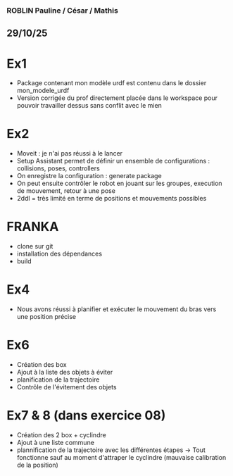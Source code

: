 ### ROBLIN Pauline / César / Mathis 
## 29/10/25

# Ex1 
- Package contenant mon modèle urdf est contenu dans le dossier mon_modele_urdf 
- Version corrigée du prof directement placée dans le workspace pour pouvoir travailler dessus sans conflit avec le mien

# Ex2 
- Moveit : je n'ai pas réussi à le lancer 
- Setup Assistant permet de définir un ensemble de configurations : collisions, poses, controllers
- On enregistre la configuration : generate package 
- On peut ensuite contrôler le robot en jouant sur les groupes, execution de mouvement, retour à une pose
- 2ddl = très limité en terme de positions et mouvements possibles

# FRANKA 
- clone sur git
- installation des dépendances
- build

# Ex4 
- Nous avons réussi à planifier et exécuter le mouvement du bras vers une position précise

# Ex6 
- Création des box
- Ajout à la liste des objets à éviter
- planification de la trajectoire
- Contrôle de l'évitement des objets

# Ex7 & 8 (dans exercice 08)
- Création des 2 box + cyclindre
- Ajout à une liste commune
- plannification de la trajectoire avec les différentes étapes
  -> Tout fonctionne sauf au moment d'attraper le cyclindre (mauvaise calibration de la position)
